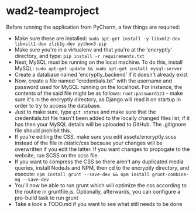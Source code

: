 # wad2-teamproject

Before running the application from PyCharm, a few things are required:
* Make sure these are installed: `sudo apt-get install -y libxml2-dev libxslt1-dev zlib1g-dev python3-pip`
* Make sure you're in a virtualenv and that you're at the 'encryptly' directory, and type: `pip install -r requirements.txt`
* Next, MySQL must be running on the local machine. To do this, install MySQL: `sudo apt-get update && sudo apt-get install mysql-server`
* Create a database named 'encryptly_backend' if it doesn't already exist
* Now, create a file named "credentials.txt" with the username and password used for MySQL running on the localhost. For instance, the contents of the said file might be as follows: `root:password123` - make sure it's in the encryptly directory, as Django will read it on startup in order to try to access the database.
* Just to make sure, type `git status` and make sure that the credentials.txt file hasn't been added to the locally changed files list; if it has then your MySQL details will be uploaded to GitHub. The .gitignore file should prohibit this.
* If you're editing the CSS, make sure you edit assets/encryptly.scss instead of the file in /static/css because your changes will be overwritten if you edit the latter. If you want changes to propogate to the website, run SCSS on the scss file.
* If you want to compress the CSS so there aren't any duplicated media queries, install NodeJs and NPM, then cd to the encryptly directory, and execute: `npm install grunt --save-dev && npm install grunt-combine-mq --save-dev`
* You'll now be able to run grunt which will optimize the css according to the routine in gruntfile.js. Optionally, afterwards, you can configure a pre-build task to run grunt 
* Take a look a TODO.md if you want to see what still needs to be done



